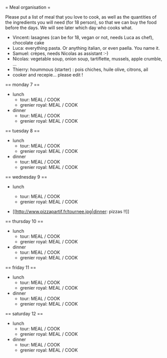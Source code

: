 = Meal organisation =

Please put a list of meal that you love to cook, as well as the quantities of the ingredients you will need (for 18 person), so that we can buy the food before the days. We will see later which day who cooks what.

 * Vincent: lasagnes (can be for 18, vegan or not, needs Luca as chef), chocolate cake
 * Luca: everything pasta. Or anything italian, or even paella. You name it.
 * Samuel: crèpes, needs Nicolas as assistant :-)
 * Nicolas: vegetable soup, onion soup, tartiflette, mussels, apple crumble, ...
 * Thierry: hoummous (starter) : pois chiches, huile olive, citrons, ail 
 * cooker and recepie... please edit !

== monday 7 ==

  * lunch
    * tour: MEAL / COOK
    * grenier royal: MEAL / COOK
  * dinner
    * tour: MEAL / COOK
    * grenier royal: MEAL / COOK

== tuesday 8 ==
  * lunch
    * tour: MEAL / COOK
    * grenier royal: MEAL / COOK
  * dinner
    * tour: MEAL / COOK
    * grenier royal: MEAL / COOK

== wednesday 9 ==
  * lunch
    * tour: MEAL / COOK
    * grenier royal: MEAL / COOK

  * [[http://www.pizzapartif.fr/tournee.jpg|dinner: pizzas !!]]

== thursday 10 ==
  * lunch
    * tour: MEAL / COOK
    * grenier royal: MEAL / COOK
  * dinner
    * tour: MEAL / COOK
    * grenier royal: MEAL / COOK

== friday 11 ==
  * lunch
    * tour: MEAL / COOK
    * grenier royal: MEAL / COOK
  * dinner
    * tour: MEAL / COOK
    * grenier royal: MEAL / COOK

== saturday 12 ==
  * lunch
    * tour: MEAL / COOK
    * grenier royal: MEAL / COOK
  * dinner
    * tour: MEAL / COOK
    * grenier royal: MEAL / COOK
